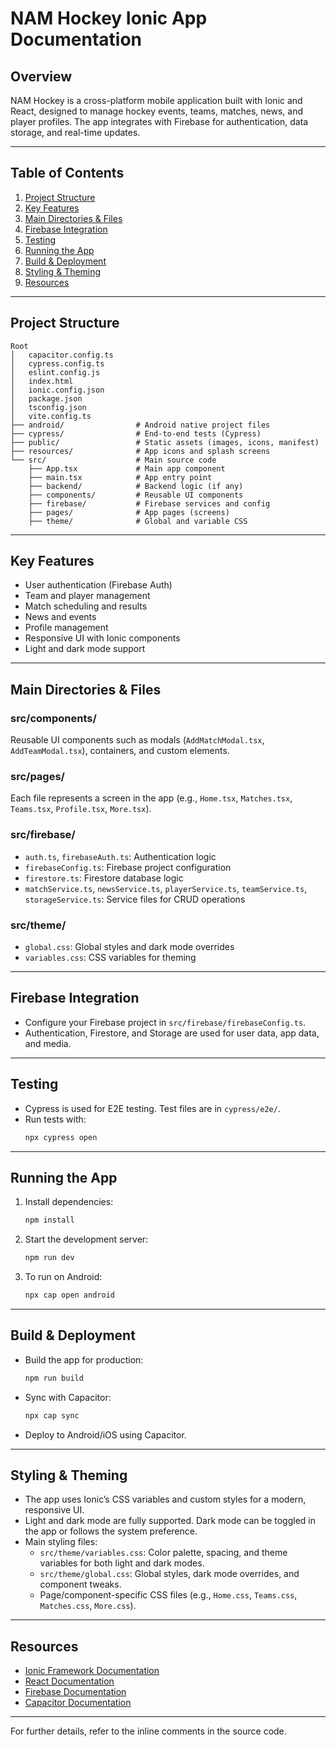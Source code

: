 # NAM Hockey Ionic App Documentation

## Overview

NAM Hockey is a cross-platform mobile application built with Ionic and React, designed to manage hockey events, teams, matches, news, and player profiles. The app integrates with Firebase for authentication, data storage, and real-time updates.

---

## Table of Contents
1. [Project Structure](#project-structure)
2. [Key Features](#key-features)
3. [Main Directories & Files](#main-directories--files)
4. [Firebase Integration](#firebase-integration)
5. [Testing](#testing)
6. [Running the App](#running-the-app)
7. [Build & Deployment](#build--deployment)
8. [Styling & Theming](#styling--theming)
9. [Resources](#resources)

---

## Project Structure

```
Root
│   capacitor.config.ts
│   cypress.config.ts
│   eslint.config.js
│   index.html
│   ionic.config.json
│   package.json
│   tsconfig.json
│   vite.config.ts
├── android/                # Android native project files
├── cypress/                # End-to-end tests (Cypress)
├── public/                 # Static assets (images, icons, manifest)
├── resources/              # App icons and splash screens
└── src/                    # Main source code
    ├── App.tsx             # Main app component
    ├── main.tsx            # App entry point
    ├── backend/            # Backend logic (if any)
    ├── components/         # Reusable UI components
    ├── firebase/           # Firebase services and config
    ├── pages/              # App pages (screens)
    ├── theme/              # Global and variable CSS
```

---

## Key Features
- User authentication (Firebase Auth)
- Team and player management
- Match scheduling and results
- News and events
- Profile management
- Responsive UI with Ionic components
- Light and dark mode support

---

## Main Directories & Files

### src/components/
Reusable UI components such as modals (`AddMatchModal.tsx`, `AddTeamModal.tsx`), containers, and custom elements.

### src/pages/
Each file represents a screen in the app (e.g., `Home.tsx`, `Matches.tsx`, `Teams.tsx`, `Profile.tsx`, `More.tsx`).

### src/firebase/
- `auth.ts`, `firebaseAuth.ts`: Authentication logic
- `firebaseConfig.ts`: Firebase project configuration
- `firestore.ts`: Firestore database logic
- `matchService.ts`, `newsService.ts`, `playerService.ts`, `teamService.ts`, `storageService.ts`: Service files for CRUD operations

### src/theme/
- `global.css`: Global styles and dark mode overrides
- `variables.css`: CSS variables for theming

---

## Firebase Integration
- Configure your Firebase project in `src/firebase/firebaseConfig.ts`.
- Authentication, Firestore, and Storage are used for user data, app data, and media.

---

## Testing
- Cypress is used for E2E testing. Test files are in `cypress/e2e/`.
- Run tests with:
  ```powershell
  npx cypress open
  ```

---

## Running the App
1. Install dependencies:
   ```powershell
   npm install
   ```
2. Start the development server:
   ```powershell
   npm run dev
   ```
3. To run on Android:
   ```powershell
   npx cap open android
   ```

---

## Build & Deployment
- Build the app for production:
  ```powershell
  npm run build
  ```
- Sync with Capacitor:
  ```powershell
  npx cap sync
  ```
- Deploy to Android/iOS using Capacitor.

---

## Styling & Theming
- The app uses Ionic’s CSS variables and custom styles for a modern, responsive UI.
- Light and dark mode are fully supported. Dark mode can be toggled in the app or follows the system preference.
- Main styling files:
  - `src/theme/variables.css`: Color palette, spacing, and theme variables for both light and dark modes.
  - `src/theme/global.css`: Global styles, dark mode overrides, and component tweaks.
  - Page/component-specific CSS files (e.g., `Home.css`, `Teams.css`, `Matches.css`, `More.css`).

---

## Resources
- [Ionic Framework Documentation](https://ionicframework.com/docs)
- [React Documentation](https://react.dev/)
- [Firebase Documentation](https://firebase.google.com/docs)
- [Capacitor Documentation](https://capacitorjs.com/docs)

---

For further details, refer to the inline comments in the source code.